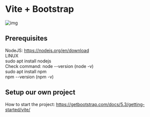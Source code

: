 # Vite + Bootstrap
![img](https://getbootstrap.com/docs/5.3/assets/img/guides/bootstrap-vite.png)

## Prerequisites
NodeJS: https://nodejs.org/en/download
<br/>LINUX
<br/>sudo apt install nodejs
<br/>Check command: node --version (node -v)
<br/>sudo apt install npm
<br/>npm --version (npm -v)
<br/>

## Setup our own project
How to start the project: https://getbootstrap.com/docs/5.3/getting-started/vite/
